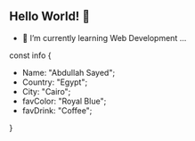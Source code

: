 ## Hello World! 👋
- 🌱 I’m currently learning Web Development ...

const info {

- Name: "Abdullah Sayed";
- Country: "Egypt";
- City: "Cairo";
- favColor: "Royal Blue";
- favDrink: "Coffee";
  
}
